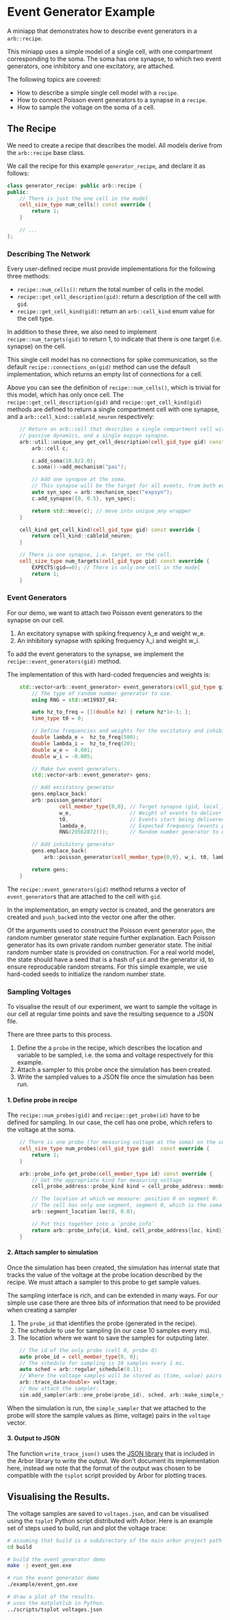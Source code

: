 # Event Generator Example

A miniapp that demonstrates how to describe event generators in a `arb::recipe`.

This miniapp uses a simple model of a single cell, with one compartment corresponding to the soma.
The soma has one synapse, to which two event generators, one inhibitory and one excitatory, are attached.

The following topics are covered:
* How to describe a simple single cell model with a `recipe`.
* How to connect Poisson event generators to a synapse in a `recipe`.
* How to sample the voltage on the soma of a cell.

## The Recipe

We need to create a recipe that describes the model.
All models derive from the `arb::recipe` base class.

We call the recipe for this example `generator_recipe`, and declare it as follows:

```C++
class generator_recipe: public arb::recipe {
public:
    // There is just the one cell in the model
    cell_size_type num_cells() const override {
        return 1;
    }

    // ...
};
```

### Describing The Network

Every user-defined recipe must provide implementations for the following three methods:
* `recipe::num_cells()`: return the total number of cells in the model.
* `recipe::get_cell_description(gid)`: return a description of the cell with `gid`.
* `recipe::get_cell_kind(gid)`:  return an `arb::cell_kind` enum value for the cell type.

In addition to these three, we also need to implement
`recipe::num_targets(gid)` to return 1, to indicate that there is one target
(i.e. synapse) on the cell.

This single cell model has no connections for spike communication, so the
default `recipe::connections_on(gid)` method can use the default implementation,
which returns an empty list of connections for a cell.

Above you can see the definition of `recipe::num_cells()`, which is trivial for this model, which has only once cell.
The `recipe::get_cell_description(gid)` and `recipe::get_cell_kind(gid)` methods are defined to return a single
compartment cell with one synapse, and a `arb::cell_kind::cable1d_neuron` respectively:

```C++
    // Return an arb::cell that describes a single compartment cell with
    // passive dynamics, and a single expsyn synapse.
    arb::util::unique_any get_cell_description(cell_gid_type gid) const override {
        arb::cell c;

        c.add_soma(18.8/2.0);
        c.soma()->add_mechanism("pas");

        // Add one synapse at the soma.
        // This synapse will be the target for all events, from both event_generators.
        auto syn_spec = arb::mechanism_spec("expsyn");
        c.add_synapse({0, 0.5}, syn_spec);

        return std::move(c); // move into unique_any wrapper
    }

    cell_kind get_cell_kind(cell_gid_type gid) const override {
        return cell_kind::cable1d_neuron;
    }

    // There is one synapse, i.e. target, on the cell.
    cell_size_type num_targets(cell_gid_type gid) const override {
        EXPECTS(gid==0); // There is only one cell in the model
        return 1;
    }
```

### Event Generators

For our demo, we want to attach two Poisson event generators to the synapse on our cell.

1. An excitatory synapse with spiking frequency λ\_e and weight w\_e.
2. An inhibitory synapse with spiking frequency λ\_i and weight w\_i.

To add the event generators to the synapse, we implement the `recipe::event_generators(gid)` method.

The implementation of this with hard-coded frequencies and weights is:

```C++
    std::vector<arb::event_generator> event_generators(cell_gid_type gid) const override {
        // The type of random number generator to use.
        using RNG = std::mt19937_64;

        auto hz_to_freq = [](double hz) { return hz*1e-3; };
        time_type t0 = 0;

        // Define frequencies and weights for the excitatory and inhibitory generators.
        double lambda_e =  hz_to_freq(500);
        double lambda_i =  hz_to_freq(20);
        double w_e =  0.001;
        double w_i = -0.005;

        // Make two event generators.
        std::vector<arb::event_generator> gens;

        // Add excitatory generator
        gens.emplace_back(
	    arb::poisson_generator(
                 cell_member_type{0,0}, // Target synapse (gid, local_id).
                 w_e,                   // Weight of events to deliver
                 t0,                    // Events start being delivered from this time
                 lambda_e,              // Expected frequency (events per ms)
                 RNG(29562872)));       // Random number generator to use

        // Add inhibitory generator
        gens.emplace_back(
            arb::poisson_generator(cell_member_type{0,0}, w_i, t0, lambda_i, RNG(86543891)));

        return gens;
    }
```

The `recipe::event_generators(gid)` method returns a vector of `event_generator`s that are attached to the cell with `gid`.

In the implementation, an empty vector is created, and the generators are created and `push_back`ed into the vector one after the other.

Of the arguments used to construct the Poisson event generator `pgen`, the random number generator state require further explanation.
Each Poisson generator has its own private random number generator state.
The initial random number state is provided on construction.
For a real world model, the state should have a seed that is a hash of `gid` and the generator id, to ensure reproducable random streams.
For this simple example, we use hard-coded seeds to initialize the random number state.

### Sampling Voltages

To visualise the result of our experiment, we want to sample the voltage in our cell at regular time points and save the resulting sequence to a JSON file.

There are three parts to this process.

1. Define the a `probe` in the recipe, which describes the location and variable to be sampled, i.e. the soma and voltage respectively for this example.
2. Attach a sampler to this probe once the simulation has been created.
3. Write the sampled values to a JSON file once the simulation has been run.

#### 1. Define probe in recipe

The `recipe::num_probes(gid)` and `recipe::get_probe(id)` have to be defined for sampling.
In our case, the cell has one probe, which refers to the voltage at the soma.

```C++
    // There is one probe (for measuring voltage at the soma) on the cell
    cell_size_type num_probes(cell_gid_type gid)  const override {
        return 1;
    }

    arb::probe_info get_probe(cell_member_type id) const override {
        // Get the appropriate kind for measuring voltage
        cell_probe_address::probe_kind kind = cell_probe_address::membrane_voltage;

        // The location at which we measure: position 0 on segment 0.
        // The cell has only one segment, segment 0, which is the soma.
        arb::segment_location loc(0, 0.0);

        // Put this together into a `probe_info`
        return arb::probe_info{id, kind, cell_probe_address{loc, kind}};
    }
```

#### 2. Attach sampler to simulation

Once the simulation has been created, the simulation has internal state that tracks the value of the voltage at the probe location described by the recipe.
We must attach a sampler to this probe to get sample values.

The sampling interface is rich, and can be extended in many ways.
For our simple use case there are three bits of information that need to be provided when creating a sampler

1. The `probe_id` that identifies the probe (generated in the recipe).
2. The schedule to use for sampling (in our case 10 samples every ms).
3. The location where we want to save the samples for outputing later.

```C++
    // The id of the only probe (cell 0, probe 0)
    auto probe_id = cell_member_type{0, 0};
    // The schedule for sampling is 10 samples every 1 ms.
    auto sched = arb::regular_schedule(0.1);
    // Where the voltage samples will be stored as (time, value) pairs
    arb::trace_data<double> voltage;
    // Now attach the sampler:
    sim.add_sampler(arb::one_probe(probe_id), sched, arb::make_simple_sampler(voltage));
```

When the simulation is run, the `simple_sampler` that we attached to the probe will store the sample values as (time, voltage) pairs in the `voltage` vector.

#### 3. Output to JSON

The function `write_trace_json()` uses the [JSON library](https://github.com/nlohmann/json) that is included in the Arbor library to write the output.
We don't document its implementation here, instead we note that the format of the output was chosen to be compatible with the `tsplot` script provided by Arbor for plotting traces.

## Visualising the Results.

The voltage samples are saved to `voltages.json`, and can be visualised using the `tsplot` Python script distributed with Arbor.
Here is an example set of steps used to build, run and plot the voltage trace:

```bash
# assuming that build is a subdirectory of the main arbor project path
cd build

# build the event generator demo
make -j event_gen.exe

# run the event generator demo
./example/event_gen.exe

# draw a plot of the results.
# uses the matplotlib in Python.
../scripts/tsplot voltages.json
```

